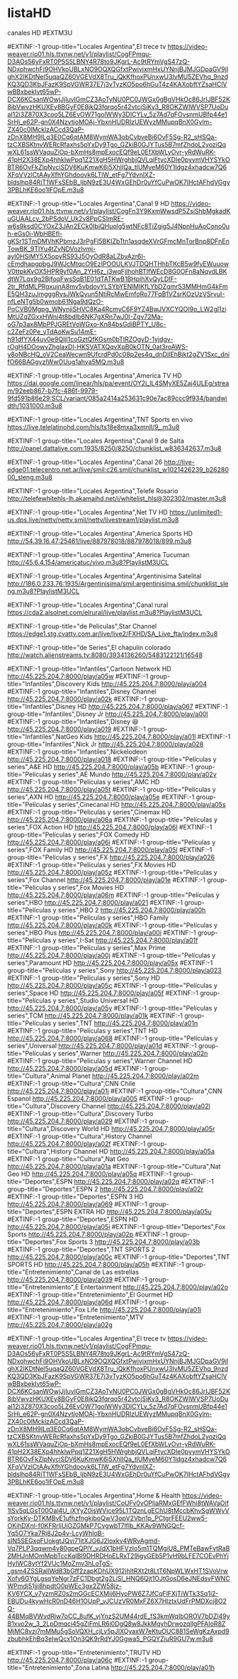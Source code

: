 # listaHD
canales HD
#EXTM3U



#EXTINF:-1 group-title="Locales Argentina",El trece tv
https://video-weaver.rio01.hls.ttvnw.net/v1/playlist/CogFPmqu-D3AOs56yFxRT0P5S5LBNY4R78to9JKgrL-Ac9tRYmVgS47zQ-NDxohwchFi9OHVkoUBLxNO9OQXQGfxtPwivixmHxUYNnjBJMJGDpaGV9jIghX2IKDtNel5uqaQZ60VGEVdX8Tru_iQkKfhoxPUnxwU3IvMU5ZEVhq_9nzdKQ3QD3KbJFazK9SpVGWR37E7j3vTyzKO5po6hGuT4z4KAXobftYZsaHClVwBBxbekIvt65wP-DCX6KCsanWOwjJjIuvlGmCZ3AoTyNU0PC0JWGx0gBgVHkOc86JrIJBF52K8ibVwvzHKUXEy8BGyF0E8jkQ3fqrqo5r42vtcjSiKv3_R8OKZWlWVSP7UoDuaI12i3Z870X3coo5LZ6EvOW71golWWy3DICYLv_5z7Ad7qFOvsnmUBfp44e1SrHi_e62P-gn0X4NzvtjoMOAj-YbxnHUDRIzUEWyzMMupqBnX0Gylm-ZX40c0lMcklzACcd3QaP-zDnX8MH9ILq3E0Cq6qtAM8WymWA3obCvbveBi6OvF5Sg-R2_sHSQa-tzCXBSKtnvWERcRfaxhs5pYxDy9Tgo_GZkiB0GJYTus5B7mfZhdoL2yoziQqwXL61ssWVaquZiOp-bXmHs8mpExocEQf9eL0EfXbWLyOvr-yRdWuRK-41pH2X38EXp4hhklwPpq1Z21XgH5HWrghbjQVLqiFtycXDIe0pyymVHYSYkOBTR6OvFkZlpNyciSDV6KuKmwK6i5XhlIQa_tlUMyeM60Y1Idgz4xhadcw7Q6XFqVVzlCtAAyXfhYGhdoovk6LTlW_etFg7YdvnlXZ-bldslhp84RiT1WFsSEbB_ljbN9zE3U4WxGEhDr0uYfCuPwOK7IHctAFhdVGgy3PBLhKE6oo1lFOpE.m3u8

#EXTINF:-1 group-title="Locales Argentina",Canal 9 HD
https://video-weaver.rio01.hls.ttvnw.net/v1/playlist/CogFn3Y9KxmWwsdP5ZsiShbMgkadKuGUAALcv_2bPSdoV_Uk2v8PpCSImRE-w6s9ksd0CYOxZ3JAn2ECk0IbiQHuolg5wtNFc8TiZgig5J4NpnHuAoCono0uh-eGs0i-WbHBEfl-gKSr1STmDMVhKPbmzJ3rPgFl5BKIZbTtn1asqdeXVrGFmcMnTorBnp8DFnEnTowBK_9TIYu4tZvNDVozlvmj-ayI0HSiMY5X5opyRS93J5OyOdR8aLZbvAzr6l-cEmdhapgpbgJ9WJcMtqcO9EzIPOOULKVJTDQHTHhbTKcB5w9fvEWuuowV0ttpkKvOX5HPR9yf0An_2YH6z_j3wqFjlhohBTlfWEcD8G0OFn8aNqvdLBKdtW7Lqx9g2BjfoqFwsSqB1E01dTATKwB1BHpihXvQyLDIF-2tr_RfdMLPRgxuinA8mv5vbdoyYLSYbYENlMlKfLYbDZgmr53MMHmG4kFmE5QH3zuJmgggRvsJWkQyun5NtjRcMwEmfoRo77FqB1VZsrKOzUzVSrvuI-nfLeNTg5b0wmob61Nga9dQzO-PoCVB0Mgpg_WNynjiSHVC8Ka4RcmyC6F9YZ4BwJVXCYQOI9o_LW2gl1ziMtUZqZGxxHWni4t8bdIb6NK7gXRn7wJ0I-Zgv72Ma-oG7p3ax8MbPPJGREtVoWGxo-Kn84bsGdiBPTY_U8c-c2ZeFz0Pe_yTdAoKwSu14mE-h91dfYX44uy0e9QIjl1coGztQfKGsm0bTIRZOgvD-1yjdgv-rOgH4DOowvZhglaxDl-HKSVATXQqvXpB0kOTN_0at3roAWS-y8oNBcHQ_oV2CeaWecwn9UfcrdPd0c08p2es4q_dnDiIEhBikt2gZV1Sxc_dnifO66BAGgyzIWwOUug1ahva5MQ.m3u8

#EXTINF:-1 group-title="Locales Argentina",America TV HD 
https://dai.google.com/linear/hls/pa/event/OY2i_lL4SMyXE5Zaj4ULEg/stream/92eeb867-b7fc-486f-9979-9fd591b86e29:SCL/variant/085a2414a253631c90e7ac89ccc9f934/bandwidth/1031000.m3u8

#EXTINF:-1 group-title="Locales Argentina",TNT Sports en vivo
https://live.telelatinohd.com/hls/ts18e8mxa3xmnll/9_.m3u8

#EXTINF:-1 group-title="Locales Argentina",Canal 9 de Salta
http://panel.dattalive.com:1935/8250/8250/chunklist_w836342637.m3u8

#EXTINF:-1 group-title="Locales Argentina",Canal 26
http://live-edge01.telecentro.net.ar/live/smil:c26.smil/chunklist_w1021426239_b2628000_sleng.m3u8

#EXTINF:-1 group-title="Locales Argentina",Telefe Rosario
http://telefewhitehls-lh.akamaihd.net/i/whitelist_hls@302302/master.m3u8

#EXTINF:-1 group-title="Locales Argentina",Net TV HD
https://unlimited1-us.dps.live/nettv/nettv.smil/nettv/livestream1/playlist.m3u8

#EXTINF:-1 group-title="Locales Argentina",America Sports HD
http://54.39.16.47:25461/live/887978018/887978018/899.m3u8

#EXTINF:-1 group-title="Locales Argentina",America Tucuman
http://45.6.4.154/americatuc/vivo.m3u8?PlaylistM3UCL

#EXTINF:-1 group-title="Locales Argentina",Argentinisima Satelital
http://186.0.233.76:1935/Argentinisima/smil:argentinisima.smil/chunklist_sleng.m3u8?PlaylistM3UCL

#EXTINF:-1 group-title="Locales Argentina",Canal rural
https://cda2.alsolnet.com/elrural/live/playlist.m3u8?PlaylistM3UCL


#EXTINF:-1 group-title="de Peliculas",Star Channel
https://edge1.stg.cvattv.com.ar/live/live2/FXHD/SA_Live_fta/index.m3u8

#EXTINF:-1 group-title="de Series",El chapulin colorado
http://watch.alienstreams.tv:8080/3934136260/5483122121/16548

#EXTINF:-1 group-title="Infantiles",Cartoon Network HD
http://45.225.204.7:8000/play/a05w
#EXTINF:-1 group-title="Infantiles",Discovery Kids
http://45.225.204.7:8000/play/a004
#EXTINF:-1 group-title="Infantiles",Disney Channel
http://45.225.204.7:8000/play/a02k
#EXTINF:-1 group-title="Infantiles",Disney HD
http://45.225.204.7:8000/play/a067
#EXTINF:-1 group-title="Infantiles",Disney Jr
http://45.225.204.7:8000/play/a00l
#EXTINF:-1 group-title="Infantiles",Disney 😆
http://45.225.204.7:8000/play/a019
#EXTINF:-1 group-title="Infantiles",NatGeo Kids
http://45.225.204.7:8000/play/a01l
#EXTINF:-1 group-title="Infantiles",Nick Jr
http://45.225.204.7:8000/play/a028
#EXTINF:-1 group-title="Infantiles",Nickelodeon
http://45.225.204.7:8000/play/a018
#EXTINF:-1 group-title="Películas y series",A&E HD
http://45.225.204.7:8000/play/a05b
#EXTINF:-1 group-title="Películas y series",AE Mundo
http://45.225.204.7:8000/play/a02v
#EXTINF:-1 group-title="Películas y series",AMC HD
http://45.225.204.7:8000/play/a05t
#EXTINF:-1 group-title="Películas y series",AXN HD
http://45.225.204.7:8000/play/a05e
#EXTINF:-1 group-title="Películas y series",Cinecanal HD
http://45.225.204.7:8000/play/a05s
#EXTINF:-1 group-title="Películas y series",Cinemax HD
http://45.225.204.7:8000/play/a06a
#EXTINF:-1 group-title="Películas y series",FOX Action HD
http://45.225.204.7:8000/play/a06l
#EXTINF:-1 group-title="Películas y series",FOX Comedy HD
http://45.225.204.7:8000/play/a06i
#EXTINF:-1 group-title="Películas y series",FOX Family HD
http://45.225.204.7:8000/play/a05l
#EXTINF:-1 group-title="Películas y series",FX
http://45.225.204.7:8000/play/a026
#EXTINF:-1 group-title="Películas y series",FX Movies HD
http://45.225.204.7:8000/play/a05z
#EXTINF:-1 group-title="Películas y series",Fox Channel
http://45.225.204.7:8000/play/a01e
#EXTINF:-1 group-title="Películas y series",Fox Movies HD
http://45.225.204.7:8000/play/a06m
#EXTINF:-1 group-title="Películas y series",HBO
http://45.225.204.7:8000/play/a021
#EXTINF:-1 group-title="Películas y series",HBO 2
http://45.225.204.7:8000/play/a00h
#EXTINF:-1 group-title="Películas y series",HBO Family
http://45.225.204.7:8000/play/a00k
#EXTINF:-1 group-title="Películas y series",HBO Plus
http://45.225.204.7:8000/play/a00i
#EXTINF:-1 group-title="Películas y series",I-Sat
http://45.225.204.7:8000/play/a01f
#EXTINF:-1 group-title="Películas y series",Max Prime
http://45.225.204.7:8000/play/a00j
#EXTINF:-1 group-title="Películas y series",Paramount HD
http://45.225.204.7:8000/play/a05x
#EXTINF:-1 group-title="Películas y series",Sony
http://45.225.204.7:8000/play/a023
#EXTINF:-1 group-title="Películas y series",Sony HD
http://45.225.204.7:8000/play/a05c
#EXTINF:-1 group-title="Películas y series",Space HD
http://45.225.204.7:8000/play/a05f
#EXTINF:-1 group-title="Películas y series",Studio Universal HD
http://45.225.204.7:8000/play/a05y
#EXTINF:-1 group-title="Películas y series",TCM
http://45.225.204.7:8000/play/a01k
#EXTINF:-1 group-title="Películas y series",TNT
http://45.225.204.7:8000/play/a01n
#EXTINF:-1 group-title="Películas y series",TNT HD
http://45.225.204.7:8000/play/a068
#EXTINF:-1 group-title="Películas y series",Universal
http://45.225.204.7:8000/play/a01d
#EXTINF:-1 group-title="Películas y series",Warner
http://45.225.204.7:8000/play/a02n
#EXTINF:-1 group-title="Películas y series",Warner Channel HD
http://45.225.204.7:8000/play/a05d
#EXTINF:-1 group-title="Cultura",Animal Planet
http://45.225.204.7:8000/play/a02m
#EXTINF:-1 group-title="Cultura",CNN Chile
http://45.225.204.7:8000/play/a01j
#EXTINF:-1 group-title="Cultura",CNN Espanol
http://45.225.204.7:8000/play/a005
#EXTINF:-1 group-title="Cultura",Discovery Channel
http://45.225.204.7:8000/play/a02l
#EXTINF:-1 group-title="Cultura",Discovery Turbo
http://45.225.204.7:8000/play/a029
#EXTINF:-1 group-title="Cultura",Discovery World HD
http://45.225.204.7:8000/play/a05r
#EXTINF:-1 group-title="Cultura",History Channel
http://45.225.204.7:8000/play/a02f
#EXTINF:-1 group-title="Cultura",History Channel HD
http://45.225.204.7:8000/play/a05a
#EXTINF:-1 group-title="Cultura",Nat Geo
http://45.225.204.7:8000/play/a01a
#EXTINF:-1 group-title="Cultura",Nat Geo HD
http://45.225.204.7:8000/play/a05q
#EXTINF:-1 group-title="Deportes",ESPN
http://45.225.204.7:8000/play/a02q
#EXTINF:-1 group-title="Deportes",ESPN 2
http://45.225.204.7:8000/play/a02r
#EXTINF:-1 group-title="Deportes",ESPN 3 HD
http://45.225.204.7:8000/play/a069
#EXTINF:-1 group-title="Deportes",ESPN EXTRA HD
http://45.225.204.7:8000/play/a05u
#EXTINF:-1 group-title="Deportes",ESPN HD
http://45.225.204.7:8000/play/a05i
#EXTINF:-1 group-title="Deportes",Fox Sports
http://45.225.204.7:8000/play/a02p
#EXTINF:-1 group-title="Deportes",Fox Sports 3
http://45.225.204.7:8000/play/a03b
#EXTINF:-1 group-title="Deportes",TNT SPORTS 2
http://45.225.204.7:8000/play/a00c
#EXTINF:-1 group-title="Deportes",TNT SPORTS HD
http://45.225.204.7:8000/play/a05h
#EXTINF:-1 group-title="Entretenimiento",Canal de Las estrellas
http://45.225.204.7:8000/play/a039
#EXTINF:-1 group-title="Entretenimiento",E Entertainment
http://45.225.204.7:8000/play/a02o
#EXTINF:-1 group-title="Entretenimiento",El Gourmet HD
http://45.225.204.7:8000/play/a06d
#EXTINF:-1 group-title="Entretenimiento",Fox Life
http://45.225.204.7:8000/play/a01i
#EXTINF:-1 group-title="Entretenimiento",MTV
http://45.225.204.7:8000/play/a02g

#EXTINF:-1 group-title="Locales Argentina",El trece tv
https://video-weaver.rio01.hls.ttvnw.net/v1/playlist/CogFPmqu-D3AOs56yFxRT0P5S5LBNY4R78to9JKgrL-Ac9tRYmVgS47zQ-NDxohwchFi9OHVkoUBLxNO9OQXQGfxtPwivixmHxUYNnjBJMJGDpaGV9jIghX2IKDtNel5uqaQZ60VGEVdX8Tru_iQkKfhoxPUnxwU3IvMU5ZEVhq_9nzdKQ3QD3KbJFazK9SpVGWR37E7j3vTyzKO5po6hGuT4z4KAXobftYZsaHClVwBBxbekIvt65wP-DCX6KCsanWOwjJjIuvlGmCZ3AoTyNU0PC0JWGx0gBgVHkOc86JrIJBF52K8ibVwvzHKUXEy8BGyF0E8jkQ3fqrqo5r42vtcjSiKv3_R8OKZWlWVSP7UoDuaI12i3Z870X3coo5LZ6EvOW71golWWy3DICYLv_5z7Ad7qFOvsnmUBfp44e1SrHi_e62P-gn0X4NzvtjoMOAj-YbxnHUDRIzUEWyzMMupqBnX0Gylm-ZX40c0lMcklzACcd3QaP-zDnX8MH9ILq3E0Cq6qtAM8WymWA3obCvbveBi6OvF5Sg-R2_sHSQa-tzCXBSKtnvWERcRfaxhs5pYxDy9Tgo_GZkiB0GJYTus5B7mfZhdoL2yoziQqwXL61ssWVaquZiOp-bXmHs8mpExocEQf9eL0EfXbWLyOvr-yRdWuRK-41pH2X38EXp4hhklwPpq1Z21XgH5HWrghbjQVLqiFtycXDIe0pyymVHYSYkOBTR6OvFkZlpNyciSDV6KuKmwK6i5XhlIQa_tlUMyeM60Y1Idgz4xhadcw7Q6XFqVVzlCtAAyXfhYGhdoovk6LTlW_etFg7YdvnlXZ-bldslhp84RiT1WFsSEbB_ljbN9zE3U4WxGEhDr0uYfCuPwOK7IHctAFhdVGgy3PBLhKE6oo1lFOpE.m3u8


#EXTINF:-1 group-title="Locales Argentina",Home & Health
https://video-weaver.rio01.hls.ttvnw.net/v1/playlist/CoUFv0vOPliaRMxGEfFWhi8tWAVaOif1lSv5qLGsT00Oal4U_jXYyZ0isWVjce95L1TQznLgEChU8tMccbKhvSgWWyVsYorkKy-DTKMBvE1ufhzfngkjboQwV3opV2Vbn1p_PCtgrFEEU2ww5-OKihDXnl-f0KFRrljUiOZGMkP7CvgwbT7lflb_KKAv9WNGQcf-Yq5O7Yka7Rj8J2p4v-LcyWhIoB-sIN5SEGxqFUokgtJQvi71jtXJG6J2loxkv4WRvAgmd-Vq7PLP3qqwm4v80gpeQPlY_vJdX1bHFVzIo5m1TQMgiU8_PMTeBawFvtRaB2MHJnMOmMpbTccKqlBl9DHRDHoELRxT29igyGEb5P1vH9bLFE7COEvPhYjHyIWC8ytYf2VUc1MoZmv3hLoTgS-_gsm4ZSSRaIlWd83bGff2zapKDhUX912jhltRXt2t8LtT6NpWLWxHT1SVoVrwXofy6GYgLgsqYeNgr7zFC1Dbgt2g2LiSl_HNQ6Qjt1OJtGosD6eJNEdsvFWNCWPmdj51jji8hpdtO0pWEc3gx2ZW58jz-KV6YCX_v7yzmRZ0s2mGGcECXMij6HyoPW6Z7JfCqFlFXjTiWTk3Sq1i2-EBUDu4kywHcR0nD46H1OUpP_vJCUzVR0MxFZ6X7HlztxUdFrPMDXcj8O2Q-44BMqBVWvdRjw7oCC_8ufK_vjYnzS2UM44rdE_fS3kmWqIbOROV7bDZl49yB1xvo2w_3_2LpDmqci45gZiFmLR6i0DgQ8w8JkkMgyhDrwozqIlgPFAIoR8ZMjMC8vzj7mMMu5gSoVQXH_cjLv5pJIXOyaxW7eKtuOUC881SeWgKzAxpd9zbubhkEhBq3eIwQcx1On3QK9rRdYJ0Ggwa5_PGQYZiuR9GU7w.m3u8

#EXTINF:-1 group-title="Entretenimiento",TRUTV HD
http://45.225.204.7:8000/play/a06c
#EXTINF:-1 group-title="Entretenimiento",Zona Latina
http://45.225.204.7:8000/play/a01h
